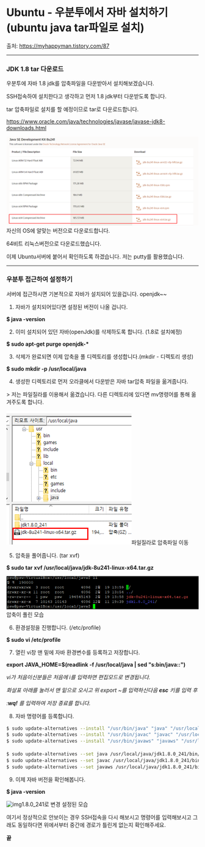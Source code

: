 # Ubuntu - 우분투에서 자바 설치하기(ubuntu java tar파일로 설치)

출처: https://myhappyman.tistory.com/87



 

------

### JDK 1.8 tar 다운로드

우분투에 자바 1.8 jdk를 압축파일을 다운받아서 설치해보겠습니다.

 

SSH접속하여 설치한다고 생각하고 먼저 1.8 jdk부터 다운받도록 합니다.

tar 압축파일로 설치를 할 예정이므로 tar로 다운로드합니다.

 

 

https://www.oracle.com/java/technologies/javase/javase-jdk8-downloads.html



![img](.\images\EXg6W7V9hVfB9CopqVwtrK.png)자신의 OS에 알맞는 버전으로 다운로드합니다.



 

64비트 리눅스버전으로 다운로드했습니다.

 

이제 Ubuntu서버에 붙어서 확인하도록 하겠습니다. 저는 putty를 활용했습니다.

 

------

### 우분투 접근하여 설정하기

서버에 접근하시면 기본적으로 자바가 설치되어 있을겁니다. openjdk~~

 

1. 자바가 설치되어있다면 설정된 버전이 나올 겁니다.

**$ java -version**

 

2. 이미 설치되어 있던 자바(openJdk)를 삭제하도록 합니다. (1.8로 설치예정)

**$ sudo apt-get purge openjdk-\***

 

3. 삭제가 완료되면 이제 압축을 풀 디렉토리를 생성합니다.(mkdir - 디렉토리 생성)

**$ sudo mkdir -p /usr/local/java**

 

4. 생성한 디렉토리로 먼저 오라클에서 다운받은 자바 tar압축 파일을 옮겨줍니다.

\> 저는 파일질라를 이용해서 옮겼습니다. 다른 디렉토리에 있다면 mv명령어를 통해 옮겨주도록 합니다.



![img](.\images\FTkrkeXbznCWnstL1zuxkK.png)파일질라로 압축파일 이동



 

5. 압축을 풀어줍니다. (tar xvf)

**$ sudo tar xvf /usr/local/java/jdk-8u241-linux-x64.tar.gz**



![img](.\images\k8dx4xRJgd27eewTvsrk2k.png)압축이 풀린 모습



 

6. 환경설정을 진행합니다. (/etc/profile)

**$ sudo vi /etc/profile**

 

7. 열린 vi창 맨 밑에 자바 환경변수를 등록하고 저장합니다.

**export JAVA_HOME=$(readlink -f /usr/local/java | sed "s:bin/java::")**

 

*vi가 처음이신분들은 처음에 i를 입력하면 편집모드로 변경됩니다.*

*화살표 아래를 눌러서 맨 밑으로 오시고 위 export ~를 입력하신다음 **esc** 키를 입력 후*

*:**wq!** 를 입력하여 저장 종료를 합니다.*

 

8. 자바 명령어를 등록합니다.

``` sh
$ sudo update-alternatives --install "/usr/bin/java" "java" "/usr/local/java/jdk1.8.0_241/bin/java" 1;
$ sudo update-alternatives --install "/usr/bin/javac" "javac" "/usr/local/java/jdk1.8.0_241/bin/javac" 1;
$ sudo update-alternatives --install "/usr/bin/javaws" "javaws" "/usr/local/java/jdk1.8.0_241/bin/javaws" 1;

$ sudo update-alternatives --set java /usr/local/java/jdk1.8.0_241/bin/java;
$ sudo update-alternatives --set javac /usr/local/java/jdk1.8.0_241/bin/javac;
$ sudo update-alternatives --set javaws /usr/local/java/jdk1.8.0_241/bin/javaws;
```

 

9. 이제 자바 버전을 확인해봅니다.

**$ java -version**



![img](https://blog.kakaocdn.net/dn/og7Hr/btqB6X0N1US/kR9pE4p9BBSqFc9khlhyH0/img.png)1.8.0_241로 변경 설정된 모습



 

여기서 정상적으로 안보이는 경우 SSH접속을 다시 해보시고 명령어를 입력해보시고 그래도 동일하다면 위에서부터 중간에 경로가 틀린게 없는지 확인해주세요.



**끝**

